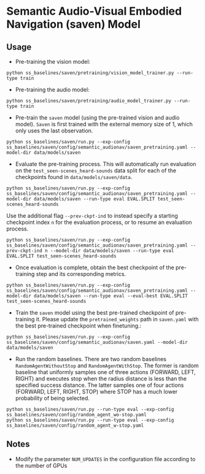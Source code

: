 # Semantic Audio-Visual Embodied Navigation (saven) Model

## Usage

- Pre-training the vision model:
```
python ss_baselines/saven/pretraining/vision_model_trainer.py --run-type train
```

- Pre-training the audio model:
```
python ss_baselines/saven/pretraining/audio_model_trainer.py --run-type train
```

- Pre-train the `saven` model (using the pre-trained vision and audio model). `Saven` is first trained with the external memory size of 1, which only uses the last observation.
```
python ss_baselines/saven/run.py --exp-config ss_baselines/saven/config/semantic_audionav/saven_pretraining.yaml --model-dir data/models/saven
```

- Evaluate the pre-training process. This will automatically run evaluation on the `test_seen-scenes_heard-sounds` data split for each of the checkpoints found in `data/models/saven/data`. 
```
python ss_baselines/saven/run.py --exp-config ss_baselines/saven/config/semantic_audionav/saven_pretraining.yaml --model-dir data/models/saven --run-type eval EVAL.SPLIT test_seen-scenes_heard-sounds
```
Use the additional flag `--prev-ckpt-ind` to instead specify a starting checkpoint index `n` for the evaluation process, or to resume an evaluation process. 
```
python ss_baselines/saven/run.py --exp-config ss_baselines/saven/config/semantic_audionav/saven_pretraining.yaml --prev-ckpt-ind n --model-dir data/models/saven --run-type eval EVAL.SPLIT test_seen-scenes_heard-sounds
```

- Once evaluation is complete, obtain the best checkpoint of the pre-training step and its corresponding metrics. 
```
python ss_baselines/saven/run.py --exp-config ss_baselines/saven/config/semantic_audionav/saven_pretraining.yaml --model-dir data/models/saven --run-type eval --eval-best EVAL.SPLIT test_seen-scenes_heard-sounds
```

- Train the `saven` model using the best pre-trained checkpoint of pre-training it. Please update the `pretrained_weights` path in `saven.yaml` with the best pre-trained checkpoint when finetuning.:
```
python ss_baselines/saven/run.py --exp-config ss_baselines/saven/config/semantic_audionav/saven.yaml --model-dir data/models/saven
```

- Run the random baselines. There are two random baselines `RandomAgentWithoutStop` and `RandomAgentWithStop`. The former is random baseline that uniformly samples one of three actions (FORWARD, LEFT, RIGHT) and executes stop when the radius distance is less than the specified success distance. The latter samples one of four actions (FORWARD, LEFT, RIGHT, STOP) where STOP has a much lower probability of being selected. 
```
python ss_baselines/saven/run.py --run-type eval --exp-config ss_baselines/saven/config/random_agent_wo-stop.yaml
python ss_baselines/saven/run.py --run-type eval --exp-config ss_baselines/saven/config/random_agent_w-stop.yaml
```

## Notes 
 - Modify the parameter `NUM_UPDATES` in the configuration file according to the number of GPUs
